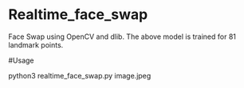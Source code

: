 # Realtime_face_swap
Face Swap using OpenCV  and dlib.
The above model is trained for 81 landmark points.


#Usage

python3 realtime_face_swap.py image.jpeg




